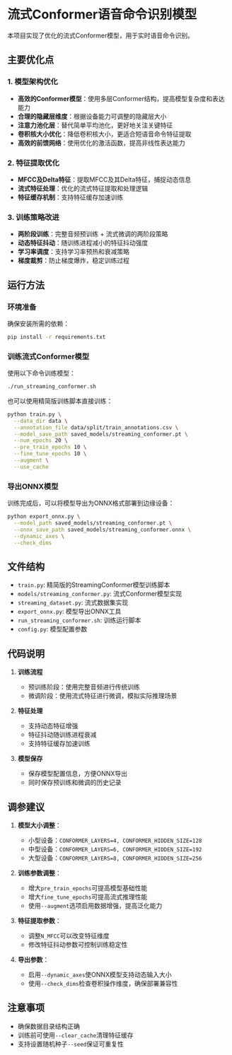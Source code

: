 # 流式Conformer语音命令识别模型

本项目实现了优化的流式Conformer模型，用于实时语音命令识别。

## 主要优化点

### 1. 模型架构优化
- **高效的Conformer模型**：使用多层Conformer结构，提高模型复杂度和表达能力
- **合理的隐藏层维度**：根据设备能力可调整的隐藏层大小
- **注意力池化层**：替代简单平均池化，更好地关注关键特征
- **卷积核大小优化**：降低卷积核大小，更适合短语音命令特征提取
- **高效的前馈网络**：使用优化的激活函数，提高非线性表达能力

### 2. 特征提取优化
- **MFCC及Delta特征**：提取MFCC及其Delta特征，捕捉动态信息
- **流式特征处理**：优化的流式特征提取和处理逻辑
- **特征缓存机制**：支持特征缓存加速训练

### 3. 训练策略改进
- **两阶段训练**：完整音频预训练 + 流式微调的两阶段策略
- **动态特征抖动**：随训练进程减小的特征抖动强度
- **学习率调度**：支持学习率预热和衰减策略
- **梯度裁剪**：防止梯度爆炸，稳定训练过程

## 运行方法

### 环境准备
确保安装所需的依赖：
```bash
pip install -r requirements.txt
```

### 训练流式Conformer模型
使用以下命令训练模型：
```bash
./run_streaming_conformer.sh
```

也可以使用精简版训练脚本直接训练：
```bash
python train.py \
  --data_dir data \
  --annotation_file data/split/train_annotations.csv \
  --model_save_path saved_models/streaming_conformer.pt \
  --num_epochs 20 \
  --pre_train_epochs 10 \
  --fine_tune_epochs 10 \
  --augment \
  --use_cache
```

### 导出ONNX模型
训练完成后，可以将模型导出为ONNX格式部署到边缘设备：
```bash
python export_onnx.py \
  --model_path saved_models/streaming_conformer.pt \
  --onnx_save_path saved_models/streaming_conformer.onnx \
  --dynamic_axes \
  --check_dims
```

## 文件结构
- `train.py`: 精简版的StreamingConformer模型训练脚本
- `models/streaming_conformer.py`: 流式Conformer模型实现
- `streaming_dataset.py`: 流式数据集实现
- `export_onnx.py`: 模型导出ONNX工具
- `run_streaming_conformer.sh`: 训练运行脚本
- `config.py`: 模型配置参数

## 代码说明

1. **训练流程**
   - 预训练阶段：使用完整音频进行传统训练
   - 微调阶段：使用流式特征进行微调，模拟实际推理场景

2. **特征处理**
   - 支持动态特征增强
   - 特征抖动随训练进程衰减
   - 支持特征缓存加速训练

3. **模型保存**
   - 保存模型配置信息，方便ONNX导出
   - 同时保存预训练和微调的历史记录

## 调参建议

1. **模型大小调整**：
   - 小型设备：`CONFORMER_LAYERS=4, CONFORMER_HIDDEN_SIZE=128`
   - 中型设备：`CONFORMER_LAYERS=6, CONFORMER_HIDDEN_SIZE=192`
   - 大型设备：`CONFORMER_LAYERS=8, CONFORMER_HIDDEN_SIZE=256`

2. **训练参数调整**：
   - 增大`pre_train_epochs`可提高模型基础性能
   - 增大`fine_tune_epochs`可提高流式推理性能
   - 使用`--augment`选项启用数据增强，提高泛化能力

3. **特征提取参数**：
   - 调整`N_MFCC`可以改变特征维度
   - 修改特征抖动参数可控制训练稳定性

4. **导出参数**：
   - 启用`--dynamic_axes`使ONNX模型支持动态输入大小
   - 使用`--check_dims`检查卷积操作维度，确保部署兼容性

## 注意事项
- 确保数据目录结构正确
- 训练前可使用`--clear_cache`清理特征缓存
- 支持设置随机种子`--seed`保证可重复性
